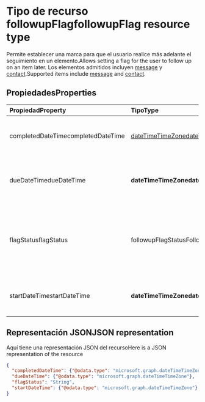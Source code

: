 # <a name="followupflag-resource-type"></a><span data-ttu-id="e9b7e-101">Tipo de recurso followupFlag</span><span class="sxs-lookup"><span data-stu-id="e9b7e-101">followupFlag resource type</span></span>


<span data-ttu-id="e9b7e-102">Permite establecer una marca para que el usuario realice más adelante el seguimiento en un elemento.</span><span class="sxs-lookup"><span data-stu-id="e9b7e-102">Allows setting a flag for the user to follow up on an item later.</span></span> <span data-ttu-id="e9b7e-103">Los elementos admitidos incluyen [message](message.md) y [contact](contact.md).</span><span class="sxs-lookup"><span data-stu-id="e9b7e-103">Supported items include [message](message.md) and [contact](contact.md).</span></span>

## <a name="properties"></a><span data-ttu-id="e9b7e-104">Propiedades</span><span class="sxs-lookup"><span data-stu-id="e9b7e-104">Properties</span></span>
| <span data-ttu-id="e9b7e-105">Propiedad</span><span class="sxs-lookup"><span data-stu-id="e9b7e-105">Property</span></span>     | <span data-ttu-id="e9b7e-106">Tipo</span><span class="sxs-lookup"><span data-stu-id="e9b7e-106">Type</span></span>   |<span data-ttu-id="e9b7e-107">Descripción</span><span class="sxs-lookup"><span data-stu-id="e9b7e-107">Description</span></span>|
|:---------------|:--------|:----------|
|<span data-ttu-id="e9b7e-108">completedDateTime</span><span class="sxs-lookup"><span data-stu-id="e9b7e-108">completedDateTime</span></span>|[<span data-ttu-id="e9b7e-109">dateTimeTimeZone</span><span class="sxs-lookup"><span data-stu-id="e9b7e-109">dateTimeTimeZone</span></span>](dateTimeTimeZone.md)|<span data-ttu-id="e9b7e-110">Fecha y hora en que se finalizó el seguimiento.</span><span class="sxs-lookup"><span data-stu-id="e9b7e-110">The date and time that the follow-up was finished.</span></span>|
|<span data-ttu-id="e9b7e-111">dueDateTime</span><span class="sxs-lookup"><span data-stu-id="e9b7e-111">dueDateTime</span></span>|<span data-ttu-id="e9b7e-112">**dateTimeTimeZone**</span><span class="sxs-lookup"><span data-stu-id="e9b7e-112">**dateTimeTimeZone**</span></span>|<span data-ttu-id="e9b7e-113">Fecha y hora en que se va a finalizar el seguimiento.</span><span class="sxs-lookup"><span data-stu-id="e9b7e-113">The date and time that the follow-up is to be finished.</span></span>|
|<span data-ttu-id="e9b7e-114">flagStatus</span><span class="sxs-lookup"><span data-stu-id="e9b7e-114">flagStatus</span></span>|<span data-ttu-id="e9b7e-115">followupFlagStatus</span><span class="sxs-lookup"><span data-stu-id="e9b7e-115">FollowupFlagStatus</span></span>|<span data-ttu-id="e9b7e-116">Estado del seguimiento de un elemento.</span><span class="sxs-lookup"><span data-stu-id="e9b7e-116">The status for follow-up for an item.</span></span> <span data-ttu-id="e9b7e-117">Los valores posibles son: `notFlagged`, `complete` y `flagged`.</span><span class="sxs-lookup"><span data-stu-id="e9b7e-117">Possible values are `notFlagged`, `complete`, and `flagged`.</span></span>|
|<span data-ttu-id="e9b7e-118">startDateTime</span><span class="sxs-lookup"><span data-stu-id="e9b7e-118">startDateTime</span></span>|<span data-ttu-id="e9b7e-119">**dateTimeTimeZone**</span><span class="sxs-lookup"><span data-stu-id="e9b7e-119">**dateTimeTimeZone**</span></span>|<span data-ttu-id="e9b7e-120">Fecha y hora en que va a iniciarse el seguimiento.</span><span class="sxs-lookup"><span data-stu-id="e9b7e-120">The date and time that the follow-up is to begin.</span></span>|

## <a name="json-representation"></a><span data-ttu-id="e9b7e-121">Representación JSON</span><span class="sxs-lookup"><span data-stu-id="e9b7e-121">JSON representation</span></span>

<span data-ttu-id="e9b7e-122">Aquí tiene una representación JSON del recurso</span><span class="sxs-lookup"><span data-stu-id="e9b7e-122">Here is a JSON representation of the resource</span></span>

<!-- {
  "blockType": "resource",
  "optionalProperties": [

  ],
  "@odata.type": "microsoft.graph.followupFlag"
}-->

```json
{
  "completedDateTime": {"@odata.type": "microsoft.graph.dateTimeTimeZone"},
  "dueDateTime": {"@odata.type": "microsoft.graph.dateTimeTimeZone"},
  "flagStatus": "String",
  "startDateTime": {"@odata.type": "microsoft.graph.dateTimeTimeZone"}
}

```

<!-- uuid: 8fcb5dbc-d5aa-4681-8e31-b001d5168d79
2015-10-25 14:57:30 UTC -->
<!-- {
  "type": "#page.annotation",
  "description": "followupFlag resource",
  "keywords": "",
  "section": "documentation",
  "tocPath": ""
}-->
